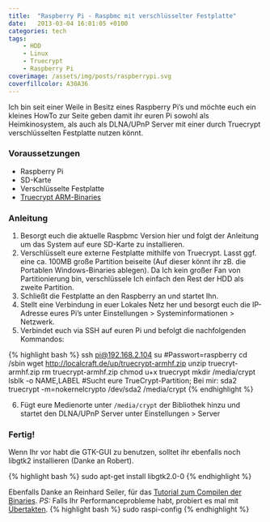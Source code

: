 ```yaml
---
title:  "Raspberry Pi - Raspbmc mit verschlüsselter Festplatte"
date:   2013-03-04 16:01:05 +0100
categories: tech
tags:
    - HDD
    - Linux
    - Truecrypt
    - Raspberry Pi
coverimage: /assets/img/posts/raspberrypi.svg
coverfillcolor: A30A36
---
```

Ich bin seit einer Weile in Besitz eines Raspberry Pi’s und möchte euch ein
kleines HowTo zur Seite geben damit ihr euren Pi sowohl als Heimkinosystem,
als auch als DLNA/UPnP Server mit einer durch Truecrypt verschlüsselten Festplatte nutzen könnt.

<!-- more -->

### Voraussetzungen
- Raspberry Pi
- SD-Karte
- Verschlüsselte Festplatte
- [Truecrypt ARM-Binaries](http://localcraft.de/up/truecrypt-armhf.zip)

### Anleitung
1. Besorgt euch die aktuelle Raspbmc Version hier und folgt der Anleitung um das System auf eure SD-Karte zu installieren.
2. Verschlüsselt eure externe Festplatte mithilfe von Truecrypt. Lasst ggf. eine ca. 100MB große Partition beiseite (Auf dieser könnt ihr zB. die Portablen Windows-Binaries ablegen). Da Ich kein großer Fan von Partitionierung bin, verschlüssele Ich einfach den Rest der HDD als zweite Partition.
3. Schließt die Festplatte an den Raspberry an und startet Ihn.
4. Stellt eine Verbindung in euer Lokales Netz her und besorgt euch die IP-Adresse eures Pi’s unter Einstellungen > Systeminformationen > Netzwerk.
5. Verbindet euch via SSH auf euren Pi und befolgt die nachfolgenden Kommandos:

{% highlight bash %}
ssh pi@192.168.2.104
su #Passwort=raspberry
cd /sbin
wget http://localcraft.de/up/truecrypt-armhf.zip
unzip truecryt-armhf.zip
rm truecrypt-armhf.zip
chmod u+x truecrypt
mkdir /media/crypt
lsblk -o NAME,LABEL #Sucht eure TrueCrypt-Partition; Bei mir: sda2
truecrypt -m=nokernelcrypto /dev/sda2 /media/crypt
{% endhighlight %}

6. Fügt eure Medienorte unter `/media/crypt` der Bibliothek hinzu und startet den DLNA/UPnP Server unter Einstellungen > Server

### Fertig!

Wenn Ihr vor habt die GTK-GUI zu benutzen, solltet ihr ebenfalls noch libgtk2 installieren (Danke an Robert).

{% highlight bash %}
sudo apt-get install libgtk2.0-0
{% endhighlight %}

Ebenfalls Danke an Reinhard Seiler, für das [Tutorial zum Compilen der Binaries](http://reinhard-seiler.blogspot.de/2012/07/compile-truecrypt-on-raspberry-pi.html).
*PS:* Falls Ihr Performanceprobleme habt, probiert es mal mit [Übertakten](http://www.raspberrypi.org/archives/2008).
{% highlight bash %}
sudo raspi-config
{% endhighlight %}

